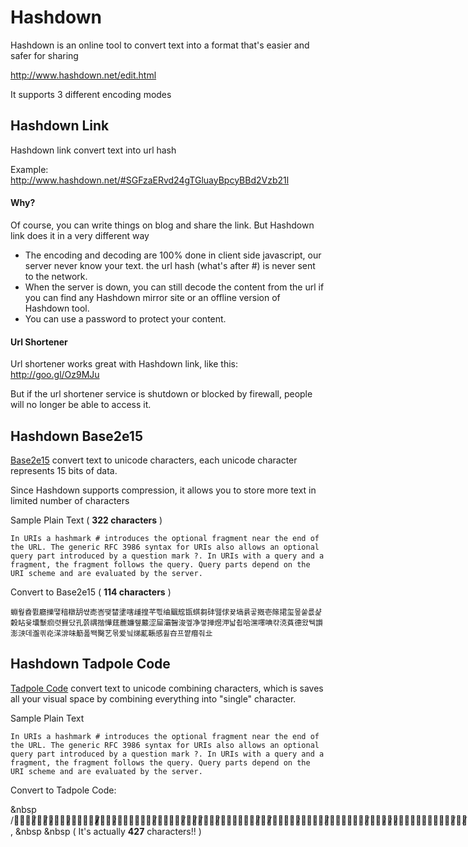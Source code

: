 # Hashdown

Hashdown is an online tool to convert text into a format that's easier and safer for sharing

http://www.hashdown.net/edit.html

It supports 3 different encoding modes

## Hashdown Link

Hashdown link convert text into url hash

Example:  
http://www.hashdown.net/#SGFzaERvd24gTGluayBpcyBBd2Vzb21l

#### Why?

Of course, you can write things on blog and share the link. But Hashdown link does it in a very different way

* The encoding and decoding are 100% done in client side javascript, our server never know your text. the url hash (what's after #) is never sent to the network.
* When the server is down, you can still decode the content from the url if you can find any Hashdown mirror site or an offline version of Hashdown tool. 
* You can use a password to protect your content.

#### Url Shortener
Url shortener works great with Hashdown link, like this: http://goo.gl/Oz9MJu

But if the url shortener service is shutdown or blocked by firewall, people will no longer be able to access it.

## Hashdown Base2e15

[Base2e15](https://github.com/rinick/base2e15) convert text to unicode characters, each unicode character represents 15 bits of data. 

Since Hashdown supports compression, it allows you to store more text in limited number of characters

Sample Plain Text ( **322 characters** )
```
In URIs a hashmark # introduces the optional fragment near the end of the URL. The generic RFC 3986 syntax for URIs also allows an optional query part introduced by a question mark ?. In URIs with a query and a fragment, the fragment follows the query. Query parts depend on the URI scheme and are evaluated by the server.
```
Convert to Base2e15 ( **114 characters** )
```
蜵웦孴쮨廳擽땧䅧橔䑚쌳唜峇땢榃堻嗐歱揘芊쁷䌷䬕䆪㽍蜞芻䂜뗊俅뀾塙륡곻摡壱䉌捃玺뫂쑽릆샱糓䀡윷㚂䰒㾎렷䝿닸孔쯝禑揩㦊莛蔍嬚쥎䕾涩屇灞䣽浚껲净꼏掸煜㳌낣췹哈潶㘁唺캮㳳萯德왔뒉䜠澎㴺데瀊킊炛㴕渄味䈥폺뙉臋艺몪爱닄焍薍䩨感휧夻프쨭㿊줘㐀
```

## Hashdown Tadpole Code
[Tadpole Code](https://github.com/rinick/tadpolecode) convert text to unicode combining characters, which is saves all your visual space by combining everything into "single" character.

Sample Plain Text
```
In URIs a hashmark # introduces the optional fragment near the end of the URL. The generic RFC 3986 syntax for URIs also allows an optional query part introduced by a question mark ?. In URIs with a query and a fragment, the fragment follows the query. Query parts depend on the URI scheme and are evaluated by the server.
```
Convert to Tadpole Code:

&nbsp /̶̶̴̴̸̵⃚̸⃚̷⃚⃙̵̷̴⃘̵̵⃚̷̷̷̸̸̵̶⃘̷̴⃚̴⃘̴̴⃚̸⃚⃘̴⃘̴̸̴⃘̸̴̸⃚̵̶̸⃙̵̶̵⃙̵̴̸⃙̴̸̸⃚⃘̵̶̵̷̶⃙⃙⃙̶̸̵̴̶⃘̶̶̴̸̵̶⃙̷̴̷⃚̷⃘⃙̴⃚⃙⃙̴̴⃘⃘̸⃘⃙̸̶̶⃚̶⃘̵⃙̷̷⃙⃙̶̶⃘̷̸⃚⃘̴⃚⃘⃚̵̶̴⃙⃘̵̴⃚̶̴⃘̸̶̵̴̶̵⃚⃙⃘⃚̴̵̷⃚̷⃚̴⃘⃘⃙̵̴⃙⃙̸̶̴̸̴⃘̴̵̷⃘⃚⃚̶⃘̸̸⃚̸̴̵̷⃙̶̴⃚⃚̵⃙⃘⃙ًًًًًًًًًًًًًًًًًًًًًًًًًًًًًًًًًٌٌٌٌٌٌٌٌٌٌٌٌٌٌٌٌٌٌٌٌٌٌٌٌٌٌٌٌٌٌٌٌٌٌٌٌٌٌٍٍٍٍٍٍٍٍٍٍٍٍٍٍٍٍٍٍٍٍٍٍٍٍٍٍٍََََََََََََََََََََََََََََََُُُُُُُُُُُُُُُُُُُٰٰٰٰٰٰٰٰٰٰٰٰٰٰٰٰٰٰٰٰٰٰٰٰٰٰٰٰٰٰٰٰۤۤۤۤۤۤۤۤۤۤۤۤۤۤۤۤۤۤۤۤۤۤۤۤۤۤۤۤ͘͘͘͘͘͘͘͘͘͘͘͘͘͘͘͘͘͘͘͘͘͘͘͘͘‎,  &nbsp &nbsp ( It's actually **427** characters!! )

